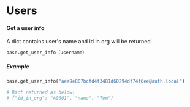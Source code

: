# Users

#### Get a user info

A dict contains user's name and id in org will be returned

```python
base.get_user_info（username）
```

##### Example

```python
base.get_user_info("aea9e807bcfd4f3481d60294df74f6ee@auth.local")

# Dict returned as below:
# {"id_in_org": "A0001", "name": "Tom"}
```


